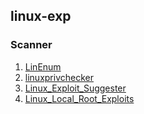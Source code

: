 ## linux-exp
### Scanner
1. [LinEnum](https://github.com/rebootuser/LinEnum)
2. [linuxprivchecker](http://www.securitysift.com/download/linuxprivchecker.py)
3. [Linux_Exploit_Suggester](https://github.com/InteliSecureLabs/Linux_Exploit_Suggester)
4. [Linux_Local_Root_Exploits](http://exploit.linuxnote.org/)
